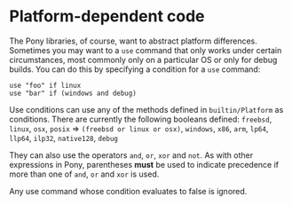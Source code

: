 # Platform-dependent code

The Pony libraries, of course, want to abstract platform differences. Sometimes you may want to a `use` command that only works under certain circumstances, most commonly only on a particular OS or only for debug builds. You can do this by specifying a condition for a `use` command:

```pony
use "foo" if linux
use "bar" if (windows and debug)
```

Use conditions can use any of the methods defined in `builtin/Platform` as conditions.
There are currently the following booleans defined: `freebsd`, `linux`, `osx`, `posix` => `(freebsd or linux or osx)`, `windows`, `x86`, `arm`, `lp64`, `llp64`, `ilp32`, `native128`, `debug`

They can also use the operators `and`, `or`, `xor` and `not`. As with other expressions in Pony, parentheses __must__ be used to indicate precedence if more than one of `and`, `or` and `xor` is used.

Any use command whose condition evaluates to false is ignored.
